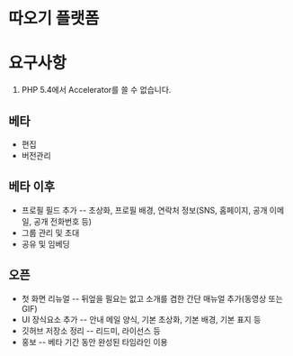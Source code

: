 따오기 플랫폼
=============

요구사항
========

1. PHP 5.4에서 Accelerator를 쓸 수 없습니다.

베타
----

* 편집
* 버전관리

베타 이후
---------

* 프로필 필드 추가 -- 초상화, 프로필 배경, 연락처 정보(SNS, 홈페이지, 공개 이메일, 공개 전화번호 등)
* 그룹 관리 및 초대
* 공유 및 임베딩

오픈
----

* 첫 화면 리뉴얼 -- 뒤엎을 필요는 없고 소개를 겸한 간단 매뉴얼 추가(동영상 또는 GIF)
* UI 장식요소 추가 -- 안내 메일 양식, 기본 초상화, 기본 배경, 기본 표지 등
* 깃허브 저장소 정리 -- 리드미, 라이선스 등
* 홍보 -- 베타 기간 동안 완성된 타임라인 이용
